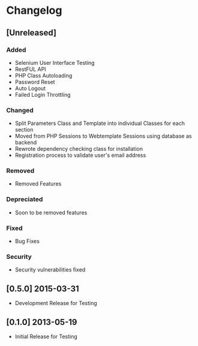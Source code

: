 # Changelog

## [Unreleased]
### Added
- Selenium User Interface Testing
- RestFUL API
- PHP Class Autoloading
- Password Reset
- Auto Logout
- Failed Login Throttling

### Changed
- Split Parameters Class and Template into individual Classes for each section
- Moved from PHP Sessions to Webtemplate Sessions using database as backend
- Rewrote dependency checking class for installation
- Registration process to validate user's email address

### Removed

- Removed Features

### Depreciated
- Soon to be removed features

### Fixed
- Bug Fixes

### Security
- Security vulnerabilities fixed

## [0.5.0] 2015-03-31
- Development Release for Testing

## [0.1.0] 2013-05-19
- Initial Release for Testing



